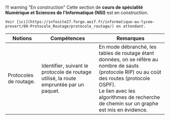 !!! warning "En construction"
    Cette section de **cours de spécialité Numérique et Sciences de l'Informatique (NSI)** est en construction.

    Voir [ici](https://infosite27.forge.aeif.fr/informatique-au-lycee-prevert/08-Protocole_Routage/protocole_routage/) en attendant.


|Notions|Compétences|Remarques|
|--|--|--|
Protocoles de routage.| Identifier, suivant le protocole de routage utilisé, la route empruntée par un paquet. |  En mode débranché, les tables de routage étant données, on se réfère au nombre de sauts (protocole RIP) ou au coût des routes (protocole OSPF).<br> Le lien avec les  algorithmes de recherche de chemin sur un graphe est mis en évidence.